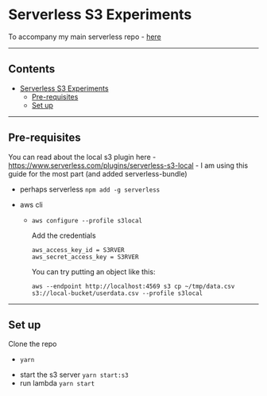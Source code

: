 # Serverless S3 Experiments

To accompany my main serverless repo - [here](https://github.com/ClareJolly/serverless-offline-experiments)

---

## Contents <!-- omit in toc -->

- [Serverless S3 Experiments](#serverless-s3-experiments)
  - [Pre-requisites](#pre-requisites)
  - [Set up](#set-up)

---

## Pre-requisites

You can read about the local s3 plugin here - https://www.serverless.com/plugins/serverless-s3-local - I am using this guide for the most part (and added serverless-bundle)

- perhaps serverless `npm add -g serverless`
- aws cli

  - `aws configure --profile s3local`

    Add the credentials

    ```
    aws_access_key_id = S3RVER
    aws_secret_access_key = S3RVER
    ```

    You can try putting an object like this:

    ```
    aws --endpoint http://localhost:4569 s3 cp ~/tmp/data.csv s3://local-bucket/userdata.csv --profile s3local
    ```

---

## Set up

Clone the repo

- `yarn`

<!-- Note: for some reason I am having to run these commands with `sudo` - I need to look into why and alternative solutions -->

- start the s3 server `yarn start:s3`
- run lambda `yarn start`
